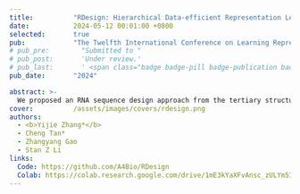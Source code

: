 ```yaml
---
title:          "RDesign: Hierarchical Data-efficient Representation Learning for Tertiary Structure-based RNA Design"
date:           2024-05-12 00:01:00 +0800
selected:       true
pub:            "The Twelfth International Conference on Learning Representations (ICLR)"
# pub_pre:        "Submitted to "
# pub_post:       'Under review.'
# pub_last:       ' <span class="badge badge-pill badge-publication badge-success">Spotlight</span>'
pub_date:       "2024"

abstract: >-
  We proposed an RNA sequence design approach from the tertiary structure.
cover:          /assets/images/covers/rdesign.png
authors:
  - <b>Yijie Zhang*</b>
  - Cheng Tan*
  - Zhangyang Gao
  - Stan Z Li
links:
  Code: https://github.com/A4Bio/RDesign
  Colab: https://colab.research.google.com/drive/1mE3kYaXFvAnsc_zULYm5InO_kxlQBKZ3#scrollTo=3aJDuVNJFic2
---
```

